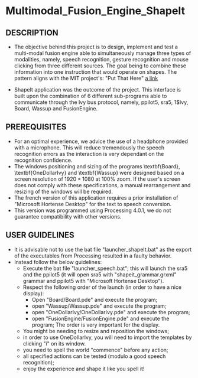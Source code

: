 # Multimodal_Fusion_Engine_ShapeIt
## DESCRIPTION

* The objective behind this project is to design, implement and test a multi-modal fusion engine able to simultaneously manage three types of modalities, namely, speech recognition, gesture recognition and mouse clicking from three different sources. 
The goal being to combine these information into one instruction that would operate on shapes. The pattern aligns with the MIT project's: "Put That Here" [a link](https://www.media.mit.edu/publications/put-that-there-voice-and-gesture-at-the-graphics-interface/)

* ShapeIt application was the outcome of the project. This interface is built upon the combination of 6 different sub-programs able to communicate through the Ivy bus protocol, namely, ppilot5, sra5, 1$Ivy, Board, Wassup and FusionEngine.

## PREREQUISITES
- For an optimal experience, we advice the use of a headphone provided with a microphone. This will reduce tremendously the speech recognition errors as the interaction is very dependant on the recognition confidence.
- The windows positioning and sizing of the programs \textbf{Board}, \textbf{OneDollarIvy} and \textbf{Wassup} were designed based on a screen resolution of $1920 \times 1080$ at 100\% zoom. If the user's screen does not comply with these specifications, a manual rearrangement and resizing of the windows will be required.
- The french version of this application requires a prior installation of "Microsoft Hortense Desktop" for the text to speech conversion.
- This version was programmed using Processing 4.0.1, we do not guarantee compatibility with other versions.

## USER GUIDELINES
- It is advisable not to use the bat file "launcher_shapeIt.bat" as the export of the executables from Processing resulted in a faulty behavior.
- Instead follow the below guidelines:  
    - Execute the bat file "launcher\_speech.bat"; this will launch the sra5 and the ppilot5 (it will open sra5 with "shapeit\_grammar.grxml" grammar and  ppilot5 with "Microsoft Hortense Desktop").
    - Respect the following order of the launch (in order to have a nice display):  
        - Open "Board/Board.pde" and execute the program;
        - open "Wassup/Wassup.pde" and execute the program;
        - open "OneDollarIvy/OneDollarIvy.pde" and execute the program;
        - open "FusionEngine/FusionEngine.pde" and execute the program;
    The order is very important for the display.
    - You might be needing to resize and reposition the windows;
    - in order to use OneDollarIvy, you will need to import the templates by clicking "i" on its window.
    - you need to spell the world "commence" before any action; 
    - all specified actions can be tested (modulo a good speech recognition);
    - enjoy the experience and shape it like you spell it! 
